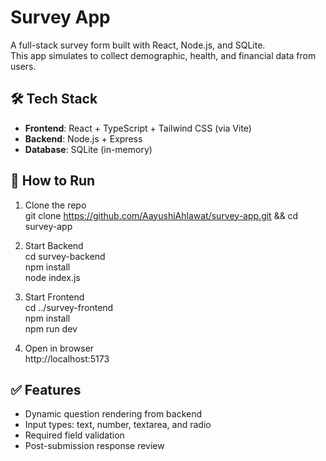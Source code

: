 # Survey App

A full-stack survey form built with React, Node.js, and SQLite.  
This app simulates to collect demographic, health, and financial data from users.

## 🛠 Tech Stack

- **Frontend**: React + TypeScript + Tailwind CSS (via Vite)
- **Backend**: Node.js + Express
- **Database**: SQLite (in-memory)

## 🚀 How to Run

1. Clone the repo  
   git clone https://github.com/AayushiAhlawat/survey-app.git && cd survey-app

2. Start Backend  
   cd survey-backend  
   npm install  
   node index.js  

3. Start Frontend  
   cd ../survey-frontend  
   npm install  
   npm run dev  

4. Open in browser  
   http://localhost:5173

## ✅ Features

- Dynamic question rendering from backend
- Input types: text, number, textarea, and radio
- Required field validation
- Post-submission response review
